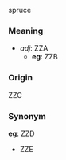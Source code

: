 spruce
### Meaning
+ _adj_: ZZA
    + __eg__: ZZB

### Origin

ZZC

### Synonym

__eg__: ZZD

+ ZZE


